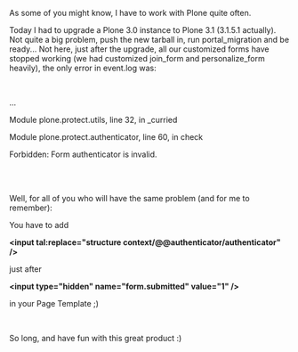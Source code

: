 <html><body><p>As some of you might know, I have to work with Plone quite often.<br>

Today I had to upgrade a Plone 3.0 instance to Plone 3.1 (3.1.5.1 actually). Not quite a big problem, push the new tarball in, run portal_migration and be ready... Not here, just after the upgrade, all our customized forms have stopped working (we had customized join_form and personalize_form heavily), the only error in event.log was:<br>

<br>

...<br>

  Module plone.protect.utils, line 32, in _curried<br>

  Module plone.protect.authenticator, line 60, in check<br>

Forbidden: Form authenticator is invalid.<br>

<br>

<br>

Well, for all of you who will have the same problem (and for me to remember):<br>

You have to add<br>

<strong>&lt;input tal:replace="structure context/@@authenticator/authenticator" /&gt;</strong><br>

just after<br>

<strong>&lt;input type="hidden" name="form.submitted" value="1" /&gt;</strong><br>

in your Page Template ;)<br>

<br>

So long, and have fun with this great product :)</p></body></html>